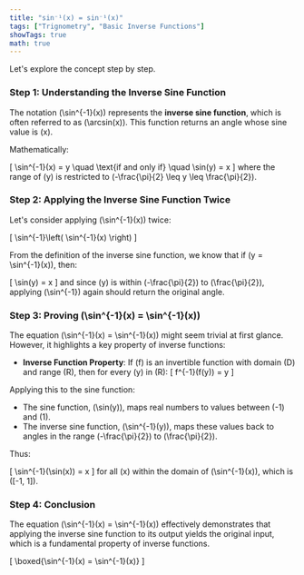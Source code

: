 ```yaml
---
title: "sin⁻¹(x) = sin⁻¹(x)"
tags: ["Trignometry", "Basic Inverse Functions"]
showTags: true
math: true
---
```


Let's explore the concept step by step.

### Step 1: Understanding the Inverse Sine Function

The notation \(\sin^{-1}(x)\) represents the **inverse sine function**, which is often referred to as \(\arcsin(x)\). This function returns an angle whose sine value is \(x\).

Mathematically:

\[
\sin^{-1}(x) = y \quad \text{if and only if} \quad \sin(y) = x
\]
where the range of \(y\) is restricted to \(-\frac{\pi}{2} \leq y \leq \frac{\pi}{2}\).

### Step 2: Applying the Inverse Sine Function Twice

Let's consider applying \(\sin^{-1}(x)\) twice:

\[
\sin^{-1}\left( \sin^{-1}(x) \right)
\]

From the definition of the inverse sine function, we know that if \(y = \sin^{-1}(x)\), then:

\[
\sin(y) = x
\]
and since \(y\) is within \(-\frac{\pi}{2}\) to \(\frac{\pi}{2}\), applying \(\sin^{-1}\) again should return the original angle.

### Step 3: Proving \(\sin^{-1}(x) = \sin^{-1}(x)\)

The equation \(\sin^{-1}(x) = \sin^{-1}(x)\) might seem trivial at first glance. However, it highlights a key property of inverse functions:

- **Inverse Function Property**: If \(f\) is an invertible function with domain \(D\) and range \(R\), then for every \(y\) in \(R\):
  \[
  f^{-1}(f(y)) = y
  \]
  
Applying this to the sine function:
- The sine function, \(\sin(y)\), maps real numbers to values between \(-1\) and \(1\).
- The inverse sine function, \(\sin^{-1}(y)\), maps these values back to angles in the range \(-\frac{\pi}{2}\) to \(\frac{\pi}{2}\).

Thus:

\[
\sin^{-1}(\sin(x)) = x
\]
for all \(x\) within the domain of \(\sin^{-1}(x)\), which is \([-1, 1]\).

### Step 4: Conclusion

The equation \(\sin^{-1}(x) = \sin^{-1}(x)\) effectively demonstrates that applying the inverse sine function to its output yields the original input, which is a fundamental property of inverse functions.

\[
\boxed{\sin^{-1}(x) = \sin^{-1}(x)}
\]
